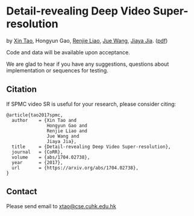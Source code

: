 # Detail-revealing Deep Video Super-resolution
by [Xin Tao](http://www.xtao.website), Hongyun Gao, [Renjie Liao](http://www.cs.toronto.edu/~rjliao/), [Jue Wang](http://juew.org), [Jiaya Jia](http://www.cse.cuhk.edu.hk/leojia/). ([pdf](https://arxiv.org/abs/1704.02738))

Code and data will be available upon acceptance.

We are glad to hear if you have any suggestions, questions about implementation or sequences for testing.

## Citation

If SPMC video SR is useful for your research, please consider citing:

    @article{tao2017spmc,
      author    = {Xin Tao and
                   Hongyun Gao and
                   Renjie Liao and
                   Jue Wang and
                   Jiaya Jia},
      title     = {Detail-revealing Deep Video Super-resolution},
      journal   = {CoRR},
      volume    = {abs/1704.02738},
      year      = {2017},
      url       = {https://arxiv.org/abs/1704.02738},
    }

## Contact

Please send email to xtao@cse.cuhk.edu.hk
